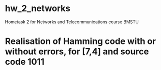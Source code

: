 # hw_2_networks
Hometask 2 for Networks and Telecommunications course BMSTU
# Realisation of Hamming code with or without errors, for [7,4] and source code 1011

